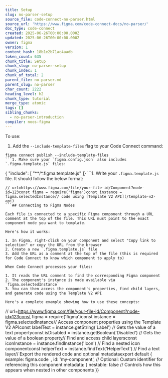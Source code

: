 ```yaml
---
title: Setup
slug: no-parser-setup
source_file: code-connect-no-parser.html
source_url: 'https://www.figma.com/code-connect-docs/no-parser/'
doc_type: code-connect
created: 2025-06-26T00:00:00.000Z
updated: 2025-06-26T00:00:00.000Z
owner: figma
version: 1
content_hash: 18b1e2b71ac4aadb
token_count: 635
chunk_title: Setup
chunk_slug: no-parser-setup
chunk_index: 1
chunk_of_total: 2
parent_file: no-parser.md
parent_slug: no-parser
char_count: 2222
heading_level: h2
chunk_type: tutorial
merge_type: atomic
tags: []
sibling_chunks:
  - no-parser-introduction
compiler: noos-figma
---
```


To use:

1. Add the `--include-template-files` flag to your Code Connect command:

```
figma connect publish --include-template-files
```1. Make sure your `figma.config.json` also includes `.figma.template.js` files:

```
{ "include": [ "**/*.figma.template.js" ]}
```1. Write your `.figma.template.js` file. It should follow the below format:

```
// url=https://www.figma.com/file/your-file-id/Component?node-id=123const figma = require('figma')const instance = figma.selectedInstance// code using [Template V2 API](/template-v2-api)
```## Connecting to Figma Nodes

Each file is connected to a specific Figma component through a URL comment at the top of the file. This URL must point to the exact component node you want to template.

Here's how it works:

1. In Figma, right-click on your component and select "Copy link to selection" or copy the URL from the browser
2. Create a new `.figma.template.js` file
3. Add the URL as a comment at the top of the file (this is required for Code Connect to know which component to apply to)

When Code Connect processes your files:

1. It reads the URL comment to find the corresponding Figma component
2. The component's instance is made available via `figma.selectedInstance`
3. You can then access the component's properties, find child layers, and generate code using the Template V2 API

Here's a complete example showing how to use these concepts:

```
// url=https://www.figma.com/file/your-file-id/Component?node-id=123const figma = require('figma')const instance = figma.selectedInstance// Access component properties using the Template V2 APIconst labelText = instance.getString('Label') // Gets the value of a text propertyconst isDisabled = instance.getBoolean('Disabled') // Gets the value of a boolean property// Find and access child layersconst iconInstance = instance.findInstance('Icon') // Find a nested icon componentconst helperText = instance.findText('HelperText') // Find a text layer// Export the rendered code and optional metadataexport default { example: figma.code` `, id: 'my-component', // Optional: Custom identifier for referencing this component metadata: { nestable: false // Controls how this appears when nested in other components }}
```
